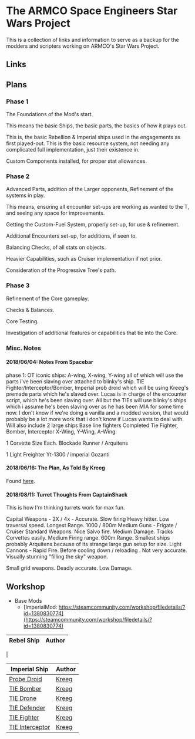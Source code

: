 # The ARMCO Space Engineers Star Wars Project
This is a collection of links and information to serve as a backup for the modders and scripters working on ARMCO's Star Wars Project.

## Links


## Plans
### Phase 1
The Foundations of the Mod's start.

This means the basic Ships, the basic parts, the basics of how it plays out.

This is, the basic Rebellion & Imperial ships used in the engagements as first played-out. This is the basic resource system, not needing any complicated full implementation, just their existence in.

Custom Components installed, for proper stat allowances.

### Phase 2
Advanced Parts, addition of the Larger opponents, Refinement of the systems in play.

This means, ensuring all encounter set-ups are working as wanted to the T, and seeing any space for improvements.

Getting the Custom-Fuel System, properly set-up, for use & refinement.

Additional Encounters set-up, for additions, if seen to.

Balancing Checks, of all stats on objects.

Heavier Capabilities, such as Cruiser implementation if not prior.

Consideration of the Progressive Tree's path.

### Phase 3
Refinement of the Core gameplay.

Checks & Balances.

Core Testing.

Investigation of additional features or capabilities that tie into the Core.

### Misc. Notes

#### 2018/06/04: Notes From Spacebar

phase 1: OT iconic ships: A-wing, X-wing, Y-wing all of which will use the parts i've been slaving over attached to blinky's ship. TIE Fighter/Interceptor/Bomber, Imperial prob droid which will be using Kreeg's premade parts which he's slaved over. Lucas is in charge of the encounter script, which he's been slaving over. All but the TIEs will use blinky's ships which i assume he's been slaving over as he has been MIA for some time now. I don't know if we're doing a vanilla and a modded version, that would probably be a lot more work that i don't know if Lucas wants to deal with. Will also include 2 large ships
Base line fighters Completed
Tie Fighter, Bomber, Interceptor
X-Wing, Y-Wing, A-Wing.

1 Corvette Size Each.
Blockade Runner / Arquitens

1 Light Freighter
Yt-1300 /  imperial Gozanti

#### 2018/06/16: The Plan, As Told By Kreeg

Found [here](/SW_Plan.txt).

#### 2018/08/11: Turret Thoughts From CaptainShack

This is how I'm thinking turrets work for max fun.

Capital Weapons - 2X / 4x - Accurate. Slow firing Heavy hitter. Low traversal speed. Longest Range. 1000 / 800m
Medium Guns - Frigate / Cruiser Standard Weapons. Nice Salvo fire. Medium Damage. Tracks Corvettes easily. Medium Firing range. 600m Range.  Smallest ships probably Arquitens  because of its strange large gun setup for size.  Light Cannons - Rapid Fire. Before cooling down / reloading . Not very accurate. Visually stunning "filling the sky" weapon.

Small grid weapons. Deadly accurate. Low Damage.

## Workshop
- Base Mods
    - [ImperialMod: https://steamcommunity.com/workshop/filedetails/?id=1380830774](https://steamcommunity.com/workshop/filedetails/?id=1380830774)

Rebel Ship | Author
--- | ---
  |  

Imperial Ship | Author
--- | ---
[Probe Droid](https://steamcommunity.com/sharedfiles/filedetails/?id=1402516939) | [Kreeg](https://steamcommunity.com/profiles/76561198006687969)
[TIE Bomber](https://steamcommunity.com/sharedfiles/filedetails/?id=1401339954) | [Kreeg](https://steamcommunity.com/profiles/76561198006687969)
[TIE Drone](https://steamcommunity.com/sharedfiles/filedetails/?id=1401188010) | [Kreeg](https://steamcommunity.com/profiles/76561198006687969)
[TIE Defender](https://steamcommunity.com/sharedfiles/filedetails/?id=1393657020) | [Kreeg](https://steamcommunity.com/profiles/76561198006687969)
[TIE Fighter](https://steamcommunity.com/sharedfiles/filedetails/?id=1393650484) | [Kreeg](https://steamcommunity.com/profiles/76561198006687969)
[TIE Interceptor](https://steamcommunity.com/sharedfiles/filedetails/?id=1393646718) | [Kreeg](https://steamcommunity.com/profiles/76561198006687969)
